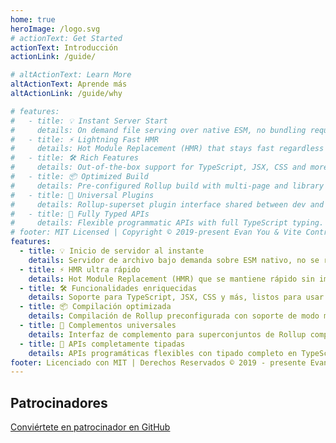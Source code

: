 ```yaml
---
home: true
heroImage: /logo.svg
# actionText: Get Started
actionText: Introducción
actionLink: /guide/

# altActionText: Learn More
altActionText: Aprende más
altActionLink: /guide/why

# features:
#   - title: 💡 Instant Server Start
#     details: On demand file serving over native ESM, no bundling required!
#   - title: ⚡️ Lightning Fast HMR
#     details: Hot Module Replacement (HMR) that stays fast regardless of app size.
#   - title: 🛠️ Rich Features
#     details: Out-of-the-box support for TypeScript, JSX, CSS and more.
#   - title: 📦 Optimized Build
#     details: Pre-configured Rollup build with multi-page and library mode support.
#   - title: 🔩 Universal Plugins
#     details: Rollup-superset plugin interface shared between dev and build.
#   - title: 🔑 Fully Typed APIs
#     details: Flexible programmatic APIs with full TypeScript typing.
# footer: MIT Licensed | Copyright © 2019-present Evan You & Vite Contributors
features:
  - title: 💡 Inicio de servidor al instante
    details: Servidor de archivo bajo demanda sobre ESM nativo, no se requiere empaquetado!
  - title: ⚡️ HMR ultra rápido
    details: Hot Module Replacement (HMR) que se mantiene rápido sin importar el tamaño de la aplicación.
  - title: 🛠️ Funcionalidades enriquecidas
    details: Soporte para TypeScript, JSX, CSS y más, listos para usar.
  - title: 📦 Compilación optimizada
    details: Compilación de Rollup preconfigurada con soporte de modo multi-página y librería.
  - title: 🔩 Complementos universales
    details: Interfaz de complemento para superconjuntos de Rollup compartida entre dev y build.
  - title: 🔑 APIs completamente tipadas
    details: APIs programáticas flexibles con tipado completo en TypeScript.
footer: Licenciado con MIT | Derechos Reservados © 2019 - presente Evan You & colaboradores de Vite
---
```


<div class="frontpage sponsors">
  <h2>Patrocinadores</h2>
  <div class="platinum-sponsors">
    <a v-for="{ href, src, name, id } of sponsors.filter(s => s.tier === 'platinum')" :href="href" target="_blank" rel="noopener" aria-label="sponsor-img">
      <img :src="src" :alt="name" :id="`sponsor-${id}`">
    </a>
  </div>
  <div class="gold-sponsors">
    <a v-for="{ href, src, name, id } of sponsors.filter(s => s.tier !== 'platinum')" :href="href" target="_blank" rel="noopener" aria-label="sponsor-img">
      <img :src="src" :alt="name" :id="`sponsor-${id}`">
    </a>
  </div>
  <a href="https://github.com/sponsors/yyx990803" target="_blank" rel="noopener">Conviértete en patrocinador en GitHub</a>
</div>

<script setup>
import sponsors from './.vitepress/theme/sponsors.json'
</script>
